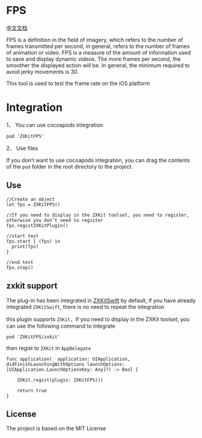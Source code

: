 # FPS

[中文文档](./README_zh.md)

FPS is a definition in the field of imagery, which refers to the number of frames transmitted per second, in general, refers to the number of frames of animation or video. FPS is a measure of the amount of information used to save and display dynamic videos. The more frames per second, the smoother the displayed action will be. In general, the minimum required to avoid jerky movements is 30.

This tool is used to test the frame rate on the iOS platform

# Integration

1、 You can use cocoapods integration

```
pod 'ZXKitFPS'
```

2、 Use files

If you don’t want to use cocoapods integration, you can drag the contents of the `pod` folder in the root directory to the project.

## Use

```
//Create an object
let fps = ZXKitFPS()

//If you need to display in the ZXKit toolset, you need to register, otherwise you don’t need to register
fps.registZXKitPlugin()

//start test
fps.start { (fps) in
  print(fps)
}

//end test
fps.stop()
```

## zxkit support

The plug-in has been integrated in [ZXKitSwift](https://github.com/ZXKitCode/ZXKitSwift) by default, if you have already integrated `ZXKitSwift`, there is no need to repeat the integration

this plugin supports `ZXKit`，If you need to display in the ZXKit toolset, you can use the following command to integrate

```
pod 'ZXKitFPS/zxkit'
```

then regist to `ZXKit` in `AppDelegate`


```
func application(_ application: UIApplication, didFinishLaunchingWithOptions launchOptions: [UIApplication.LaunchOptionsKey: Any]?) -> Bool {
	
	ZXKit.regist(plugin: ZXKitFPS())
	
	return true
}
```

## License

The project is based on the MIT License